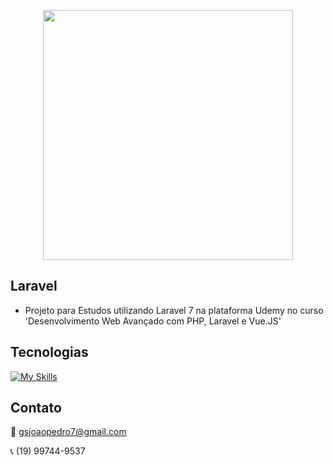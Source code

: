 <p align="center"><img src="https://res.cloudinary.com/dtfbvvkyp/image/upload/v1566331377/laravel-logolockup-cmyk-red.svg" width="400"></p>


## Laravel
- Projeto para Estudos utilizando Laravel 7 na plataforma Udemy no curso 'Desenvolvimento Web Avançado com PHP, Laravel e Vue.JS'

## Tecnologias

[![My Skills](https://skills.thijs.gg/icons?i=laravel,vue,html,css)](https://skills.thijs.gg)


## Contato

:email: gsjoaopedro7@gmail.com

:telephone_receiver: (19) 99744-9537
